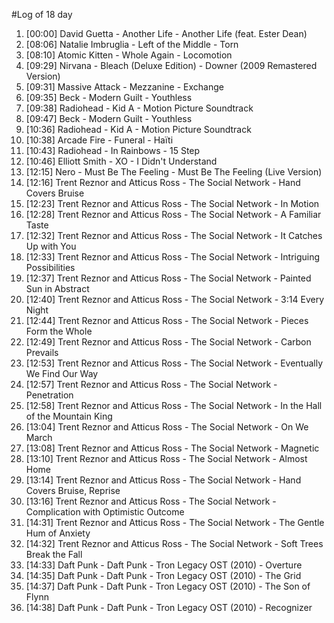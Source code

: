 #Log of 18 day

1. [00:00] David Guetta - Another Life - Another Life (feat. Ester Dean)
1. [08:06] Natalie Imbruglia - Left of the Middle - Torn
1. [08:10] Atomic Kitten - Whole Again - Locomotion
1. [09:29] Nirvana - Bleach (Deluxe Edition) - Downer (2009 Remastered Version)
1. [09:31] Massive Attack - Mezzanine - Exchange
1. [09:35] Beck - Modern Guilt - Youthless
1. [09:38] Radiohead - Kid A - Motion Picture Soundtrack
1. [09:47] Beck - Modern Guilt - Youthless
1. [10:36] Radiohead - Kid A - Motion Picture Soundtrack
1. [10:38] Arcade Fire - Funeral - Haïti
1. [10:43] Radiohead - In Rainbows - 15 Step
1. [10:46] Elliott Smith - XO - I Didn't Understand
1. [12:15] Nero - Must Be The Feeling - Must Be The Feeling (Live Version)
1. [12:16] Trent Reznor and Atticus Ross - The Social Network - Hand Covers Bruise
1. [12:23] Trent Reznor and Atticus Ross - The Social Network - In Motion
1. [12:28] Trent Reznor and Atticus Ross - The Social Network - A Familiar Taste
1. [12:32] Trent Reznor and Atticus Ross - The Social Network - It Catches Up with You
1. [12:33] Trent Reznor and Atticus Ross - The Social Network - Intriguing Possibilities
1. [12:37] Trent Reznor and Atticus Ross - The Social Network - Painted Sun in Abstract
1. [12:40] Trent Reznor and Atticus Ross - The Social Network - 3:14 Every Night
1. [12:44] Trent Reznor and Atticus Ross - The Social Network - Pieces Form the Whole
1. [12:49] Trent Reznor and Atticus Ross - The Social Network - Carbon Prevails
1. [12:53] Trent Reznor and Atticus Ross - The Social Network - Eventually We Find Our Way
1. [12:57] Trent Reznor and Atticus Ross - The Social Network - Penetration
1. [12:58] Trent Reznor and Atticus Ross - The Social Network - In the Hall of the Mountain King
1. [13:04] Trent Reznor and Atticus Ross - The Social Network - On We March
1. [13:08] Trent Reznor and Atticus Ross - The Social Network - Magnetic
1. [13:10] Trent Reznor and Atticus Ross - The Social Network - Almost Home
1. [13:14] Trent Reznor and Atticus Ross - The Social Network - Hand Covers Bruise, Reprise
1. [13:16] Trent Reznor and Atticus Ross - The Social Network - Complication with Optimistic Outcome
1. [14:31] Trent Reznor and Atticus Ross - The Social Network - The Gentle Hum of Anxiety
1. [14:32] Trent Reznor and Atticus Ross - The Social Network - Soft Trees Break the Fall
1. [14:33] Daft Punk - Daft Punk - Tron Legacy OST (2010) - Overture
1. [14:35] Daft Punk - Daft Punk - Tron Legacy OST (2010) - The Grid
1. [14:37] Daft Punk - Daft Punk - Tron Legacy OST (2010) - The Son of Flynn
1. [14:38] Daft Punk - Daft Punk - Tron Legacy OST (2010) - Recognizer
